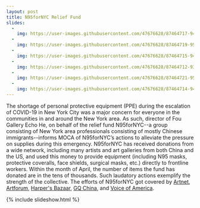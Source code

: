 ```yaml
---
layout: post
title: N95forNYC Relief Fund 
slides:
  -
    img: https://user-images.githubusercontent.com/47676628/87464717-949f4200-c5e1-11ea-929a-1077264bae2a.jpg
  -
    img: https://user-images.githubusercontent.com/47676628/87464719-9537d880-c5e1-11ea-95a6-0aa7d20c83e9.jpg
  -
    img: https://user-images.githubusercontent.com/47676628/87464715-949f4200-c5e1-11ea-9b14-18b65ddd0a83.jpg
  -
    img: https://user-images.githubusercontent.com/47676628/87464712-936e1500-c5e1-11ea-81ad-b101c22f65b8.jpg
  -
    img: https://user-images.githubusercontent.com/47676628/87464721-95d06f00-c5e1-11ea-88d4-2626c510d4dc.jpg
  -
    img: https://user-images.githubusercontent.com/47676628/87464714-9406ab80-c5e1-11ea-84f3-dd4044a94fda.jpg
---
```


The shortage of personal protective equipment (PPE) during the escalation of COVID-19 in New York City was a major concern for everyone in the communities in and around the New York area. As such, director of Fou Gallery Echo He, on behalf of the relief fund N95forNYC--a group consisting of New York area professionals consisting of mostly Chinese immigrants--informs MOCA of N95forNYC’s actions to alleviate the pressure on supplies during this emergency. N95forNYC has received donations from a wide network, including many artists and art galleries from both China and the US, and used this money to provide equipment (including N95 masks, protective coveralls, face shields, surgical masks, etc.) directly to frontline workers. Within the month of April, the number of items the fund has donated are in the tens of thousands. Such laudatory actions exemplify the strength of the collective.  The efforts of N95forNYC got covered by [Artnet](https://news.artnet.com/art-world/art-organizations-donate-medical-supplies-1818429), [Artforum](https://www.artforum.com/news/arts-professionals-donate-protective-equipment-to-medical-workers-on-front-lines-82649), [Harper's Bazaar](https://www.harpersbazaar.com/culture/art-books-music/a32130877/how-the-art-world-is-helping-to-fight-the-effects-of-coronavirus/), [GQ China](https://mp.weixin.qq.com/s/9bQU5tETweXCZgWXjBUZpg), and [Voice of America](https://www.voachinese.com/a/n95-for-nyc/5368231.html).

{% include slideshow.html %}
